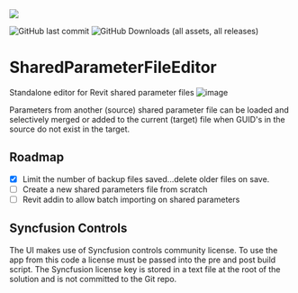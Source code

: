 <img src="https://img.shields.io/badge/.net-8.0-blue"> 

![GitHub last commit](https://img.shields.io/github/last-commit/russgreen/SharedParameterFileEditor) ![GitHub Downloads (all assets, all releases)](https://img.shields.io/github/downloads/russgreen/SharedParameterFileEditor/total)

# SharedParameterFileEditor
Standalone editor for Revit shared parameter files
![image](https://user-images.githubusercontent.com/1886088/156920547-0b7fb0a7-09ba-40da-9388-7f5c5ffd8810.png)

Parameters from another (source) shared parameter file can be loaded and selectively merged or added to the current (target) file when GUID's in the source do not exist in the target.

## Roadmap

- [x] Limit the number of backup files saved...delete older files on save.
- [ ] Create a new shared parameters file from scratch
- [ ] Revit addin to allow batch importing on shared parameters

## Syncfusion Controls
The UI makes use of Syncfusion controls community license. To use the app from this code a license must be passed into the pre and post build script.  The Syncfusion license key is stored in a text file at the root of the solution and is not committed to the Git repo.
